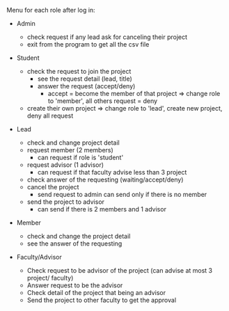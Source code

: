 Menu for each role after log in:
- Admin 
    - check request if any lead ask for canceling their project 
    - exit from the program to get all the csv file


- Student
    - check the request to join the project
        - see the request detail (lead, title)
        - answer the request (accept/deny)
            - accept = become the member of that project => change role to 'member', all others request = deny
    - create their own project => change role to 'lead', create new project, deny all request


- Lead
    - check and change project detail
    - request member (2 members)
        - can request if role is 'student'
    - request advisor (1 advisor)
        - can request if that faculty advise less than 3 project
    - check answer of the requesting (waiting/accept/deny)
    - cancel the project 
        - send request to admin can send only if there is no member
    - send the project to advisor
        - can send if there is 2 members and 1 advisor


- Member
    - check and change the project detail
    - see the answer of the requesting


- Faculty/Advisor
    - Check request to be advisor of the project (can advise at most 3 project/ faculty)
    - Answer request to be the advisor
    - Check detail of the project that being an advisor
    - Send the project to other faculty to get the approval